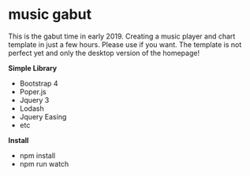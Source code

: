 # music gabut
This is the gabut time in early 2019. Creating a music player and chart template in just a few hours. Please use if you want.
The template is not perfect yet and only the desktop version of the homepage!

<b>Simple Library</b>
- Bootstrap 4
- Poper.js
- Jquery 3
- Lodash
- Jquery Easing
- etc

<b>Install</b>
- npm install
- npm run watch
